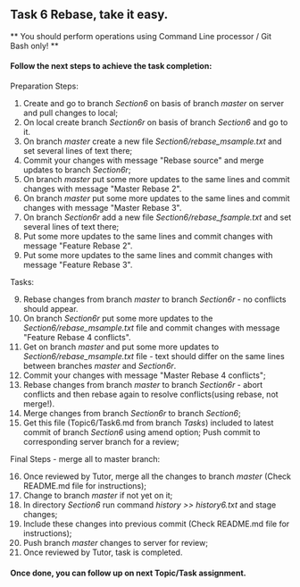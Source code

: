## Task 6 Rebase, take it easy.

** You should perform operations using Command Line processor / Git Bash only! **

#### Follow the next steps to achieve the task completion:

Preparation Steps:

1.  Create and go to branch *Section6* on basis of branch *master* on server and pull changes to local;
2.  On local create branch *Section6r* on basis of branch *Section6* and go to it.
2.  On branch *master* create a new file *Section6/rebase_msample.txt* and set several lines of text there;
3.  Commit your changes with message "Rebase source" and merge updates to branch *Section6r*;
4.  On branch *master* put some more updates to the same lines and commit changes with message "Master Rebase 2".
5.  On branch *master* put some more updates to the same lines and commit changes with message "Master Rebase 3".
6.  On branch *Section6r* add a new file *Section6/rebase_fsample.txt* and set several lines of text there;
7.  Put some more updates to the same lines and commit changes with message "Feature Rebase 2".
8.  Put some more updates to the same lines and commit changes with message "Feature Rebase 3".

Tasks:

9.  Rebase changes from branch *master* to branch *Section6r* - no conflicts should appear.
10. On branch *Section6r* put some more updates to the *Section6/rebase_msample.txt* file and commit changes with message "Feature Rebase 4 conflicts".
11. Get on branch *master* and put some more updates to *Section6/rebase_msample.txt* file - text should differ on the same lines between branches *master* and *Section6r*.
12. Commit your changes with message "Master Rebase 4 conflicts";
13. Rebase changes from branch *master* to branch *Section6r* - abort conflicts and then rebase again to resolve conflicts(using rebase, not merge!).
14. Merge changes from branch *Section6r* to branch *Section6*;
15. Get this file (Topic6/Task6.md from branch *Tasks*) included to latest commit of branch *Section6* using amend option;
    Push commit to corresponding server branch for a review;

Final Steps - merge all to master branch:

16. Once reviewed by Tutor, merge all the changes to branch *master* (Check README.md file for instructions);
17. Change to branch *master* if not yet on it;
18. In directory *Section6* run command *history >> history6.txt* and stage changes;
19.	Include these changes into previous commit (Check README.md file for instructions);
20.	Push branch *master* changes to server for review;
21. Once reviewed by Tutor, task is completed.

#### Once done, you can follow up on next Topic/Task assignment.